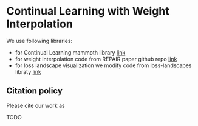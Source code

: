 # Continual Learning with Weight Interpolation



We use following libraries:
 - for Continual Learning mammoth library [link](https://github.com/aimagelab/mammoth)
 - for weight interpolation code from REPAIR paper github repo [link](https://github.com/KellerJordan/REPAIR)
 - for loss landscape visualization we modify code from loss-landscapes libraty [link](https://github.com/marcellodebernardi/loss-landscapes)

## Citation policy

Please cite our work as

TODO